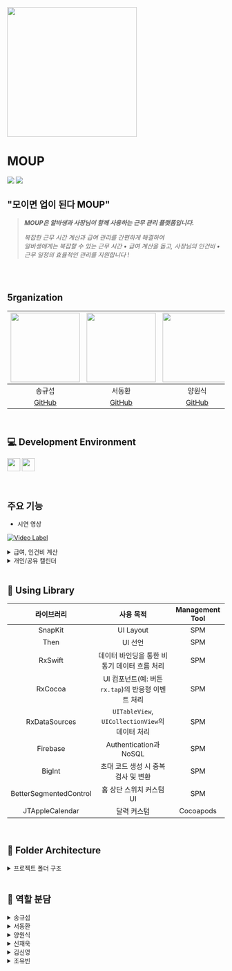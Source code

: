 <img src ="https://github.com/user-attachments/assets/0abd18c7-e832-44fc-99e7-9604d8fae656" height="300">

# MOUP
<img src ="https://github.com/user-attachments/assets/62d6691e-0010-45a5-a754-8f201454997f">
<img src ="https://github.com/user-attachments/assets/eb2a4ae7-9ba0-4007-8ea4-265c55ed8858">


## "모이면 업이 된다 MOUP"
> ***MOUP은 알바생과 사장님이 함께 사용하는 근무 관리 플랫폼입니다.***
> 
> 
> *복잡한 근무 시간 계산과 급여 관리를 간편하게 해결하여*<br>
> *알바생에게는 복잡할 수 있는 근무 시간 • 급여 계산을 돕고, 사장님의 인건비 • 근무 일정의 효율적인 관리를 지원합니다 !*


<br><br>
## 5rganization



<img src="https://github.com/user-attachments/assets/182646ff-97cd-4c25-96c8-7edc91c39450" width="160"> | <img src="https://github.com/user-attachments/assets/62b319b2-6718-496a-9c60-1ca3563e4a0b" width="160"> | <img src="https://github.com/user-attachments/assets/701f9995-1a85-444a-97c0-05b5ce8e9a8f" width="160"> | <img src="https://github.com/user-attachments/assets/a448d21a-ce4c-41cf-b63f-5cb8c3fd321d" width="160"> | <img src="https://github.com/user-attachments/assets/882dcce8-a4f9-4a71-b6a7-06ddcfa50d4f" width="160"> | <img src="https://github.com/user-attachments/assets/4378d8fb-c022-4a89-9b06-eb187f743ac7" width="160"> 
:---------:|:----------:|:---------:|:---------:|:---------:|:---------:|
송규섭 | 서동환 | 양원식 | 신재욱 | 김신영 | 조유빈
[GitHub](https://github.com/SongKyuSeob) | [GitHub](https://github.com/SNMac) | [GitHub](https://github.com/Sheep1sik) | [GitHub](https://github.com/tls427wodnr) | [GitHub](https://github.com/ksyq12) |
<br>





## 💻 Development Environment

<img src ="https://img.shields.io/badge/Xcode-16.3-blue?logo=xcode" height="30"> <img src ="https://img.shields.io/badge/iOS-16.0-white.svg" height="30">

<br>

## 주요 기능
- 시연 영상

[![Video Label](http://img.youtube.com/vi/sKyvHlRNo44/0.jpg)](https://youtube.com/shorts/sKyvHlRNo44)
<br>

<details>
<summary> 급여, 인건비 계산 </summary>
	
![알바생 급여 계산1](https://github.com/user-attachments/assets/43d014b0-479f-4230-bfbf-b2d915d3c438)
![알바생 급여 계산2](https://github.com/user-attachments/assets/eb00f77b-78b7-493a-b9ea-e82426e81a08)

> **급여/인건비 계산**
>
> - 근무지 등록시 해당 근무지에 대한 시급/고정급을 입력하면 실제 근무한 시간에 맞춰 자동으로 급여/인건비를 계산합니다.
> - (알바생) 한 근무지에서 이번달 오늘까지 번 돈과 모든 근무지에서 총 급여를 계산하여 제공합니다.
> - (사장님) 나의 매장에 속한 알바생들 각각의 인건비, 총 인건비를 계산하여 제공합니다.
<br>
</details>

<details>
<summary> 개인/공유 캘린더 </summary>
	
![알바생 캘린더](https://github.com/user-attachments/assets/59badc09-b03a-458a-a620-6a6101b85491)

> **개인/공유 캘린더**
>
> - 개인 캘린더는 사용자가 언제 근무가 있는지, 해당 근무의 급여는 얼마인지 보여주는 캘린더 입니다.
> - 공유 캘린더에선 근무지/매장마다 근무하는 모든 인원의 근무 일정을 알 수 있습니다.
> - 필터 기능을 통해 사용자가 원하는 근무지의 일정만 선택하여 보는것이 가능합니다.
<br>
</details>

<br>


## 📖 Using Library

라이브러리 | 사용 목적 | Management Tool
:---------:|:----------:|:---------:
SnapKit | UI Layout | SPM
Then | UI 선언 | SPM
RxSwift | 데이터 바인딩을 통한 비동기 데이터 흐름 처리 | SPM
RxCocoa | UI 컴포넌트(예: 버튼 `rx.tap`)의 반응형 이벤트 처리 | SPM
RxDataSources | `UITableView`, `UICollectionView`의 데이터 처리 | SPM
Firebase | Authentication과 NoSQL | SPM
BigInt | 초대 코드 생성 시 중복 검사 및 변환 | SPM
BetterSegmentedControl | 홈 상단 스위치 커스텀 UI | SPM
JTAppleCalendar | 달력 커스텀 | Cocoapods


<br>

## 📂 Folder Architecture

<details>
<summary> 프로젝트 폴더 구조 </summary>
<div markdown="1">

프로젝트 폴더 구조만 정리해드리겠습니다:

```bash
Routory
└── Routory
    ├── Routory
    │   ├── App
    │   ├── Common
    │   │   ├── Managers
    │   │   └── Utils
    │   │       └── Extensions
    │   ├── Data
    │   │   ├── Repositories
    │   │   └── Services
    │   │       └── DelegateProxies
    │   ├── Domain
    │   │   ├── Entities
    │   │   │   └── Dummy
    │   │   ├── Interfaces
    │   │   │   ├── Repositories
    │   │   │   └── UseCases
    │   │   └── UseCases
    │   ├── Presentation
    │   │   ├── Calendar
    │   │   │   ├── Utils
    │   │   │   ├── View
    │   │   │   │   ├── Cell
    │   │   │   │   └── Components
    │   │   │   ├── ViewController
    │   │   │   │   └── Delegates
    │   │   │   └── ViewModel
    │   │   ├── Components
    │   │   ├── Home
    │   │   │   ├── View
    │   │   │   │   ├── Cell
    │   │   │   │   └── Section
    │   │   │   ├── ViewController
    │   │   │   └── ViewModel
    │   │   ├── Login
    │   │   │   ├── View
    │   │   │   └── ViewModel
    │   │   ├── MyPage
    │   │   │   ├── View
    │   │   │   ├── ViewController
    │   │   │   └── ViewModel
    │   │   ├── Notification
    │   │   │   ├── View
    │   │   │   ├── ViewController
    │   │   │   └── ViewModel
    │   │   ├── Onboarding
    │   │   │   ├── View
    │   │   │   ├── ViewController
    │   │   │   └── ViewModel
    │   │   ├── Registration
    │   │   │   ├── Components
    │   │   │   ├── Handler
    │   │   │   ├── Helpers
    │   │   │   ├── ShiftRegistration
    │   │   │   │   ├── Enum
    │   │   │   │   ├── Handler
    │   │   │   │   ├── Submodules
    │   │   │   │   │   ├── ColorSelection
    │   │   │   │   │   └── EmployeeSelection
    │   │   │   │   ├── View
    │   │   │   │   ├── ViewController
    │   │   │   │   └── ViewModel
    │   │   │   └── WorkplaceRegistration
    │   │   │       ├── Handler
    │   │   │       ├── View
    │   │   │       ├── ViewController
    │   │   │       └── ViewModel
    │   │   ├── Routine
    │   │   │   ├── View
    │   │   │   │   └── Cell
    │   │   │   ├── ViewController
    │   │   │   └── ViewModel
    │   │   ├── Signup
    │   │   │   ├── View
    │   │   │   └── ViewModel
    │   │   └── Tabbar
    │   │       └── ViewController
    │   └── Resources
    │       ├── Assets.xcassets
    │       │   ├── AccentColor.colorset
    │       │   ├── AppIcon.appiconset
    │       │   ├── Colors
    │       │   │   ├── Background
    │       │   │   ├── Common
    │       │   │   ├── Gray
    │       │   │   ├── Modal
    │       │   │   ├── Primary
    │       │   │   └── TextColor
    │       │   ├── Icons
    │       │   │   ├── Bell
    │       │   │   ├── Calendar
    │       │   │   ├── Category
    │       │   │   ├── Check
    │       │   │   ├── Checkbox
    │       │   │   ├── Chevron
    │       │   │   ├── Ellipsis
    │       │   │   ├── Home
    │       │   │   ├── Logo
    │       │   │   ├── MyPage
    │       │   │   ├── Radio
    │       │   │   └── Refresh
    │       │   └── Images
    │       │       ├── AppleLogin
    │       │       ├── GoogleLogin
    │       │       └── Illustration
    │       ├── Base.lproj
    │       ├── Fonts
    │       ├── JSON
    │       └── ko.lproj
    ├── Routory.xcodeproj
    │   └── project.xcworkspace
    └── Routory.xcworkspace
        └── xcshareddata
            └── swiftpm
```
  
</details>

<br>
	
## 🌷 역할 분담
<details>
<summary> 송규섭 </summary>
<div markdown="1">
	
 - 역할 별 홈 구현
 - 루틴 관리 구현


</div>
</details>
	
<details>
<summary> 서동환 </summary>
<div markdown="1"> 

 - JTAppleCalendar 라이브러리를 통한 캘린더 구현
 - Apple 로그인 구현


</div>
</details>
  
<details>
<summary> 양원식 </summary>
<div markdown="1">

 - Google 로그인 구현
 - Firebase 관련 핵심 서비스 연동
 - 도메인 레이어까지 구현


</div>
</details>

<details>
<summary> 신재욱 </summary>
<div markdown="1">
	
 - 근무지 등록/수정 구현
 - 근무 등록/수정 구현
 - 루틴 등록/수정 구현

 

</div>
</details>

<details>
<summary> 김신영 </summary>
<div markdown="1">
	
 - 초대 코드로 근무지 등록
 - 마이페이지 구현
   

</div>
</details>

<details>
<summary> 조유빈 </summary>
<div markdown="1">
	
 - 와이어프레임
 - UI 구성
 - 디자인 시스템 제작
 - 전반적인 화면 디자인
   

</div>
</details>
